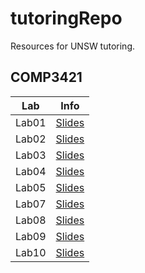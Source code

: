 # tutoringRepo
Resources for UNSW tutoring.

## COMP3421

Lab | Info 
--- | ---
Lab01 | [Slides](https://docs.google.com/presentation/d/1hm4dOsHSU91pdpePLxGxk69MUB0hIo2cInM2VrgnG0k/edit?usp=sharing) 
Lab02 | [Slides](https://docs.google.com/presentation/d/1DNr_UYu_iLnMk0qEK_UUNulnFO29o_2oEq4CThPobc0/edit?usp=sharing)
Lab03 | [Slides](https://docs.google.com/presentation/d/1AvpiXz3wveH6lKYnq8xOIrg-4SZPAQ7perCfSQVB8jY/edit?usp=sharing)
Lab04 | [Slides](https://docs.google.com/presentation/d/1bIeMxajN5iK-1GdkiWj4Njp-w75KmxXjSCQ9dZ-ChM8/edit?usp=sharing)
Lab05 | [Slides](https://docs.google.com/presentation/d/1wl-L7itGaGUDGrZWJVypdMG3MbgtXu6_lanBj0R43Nk/edit?usp=sharing)
Lab07 | [Slides](https://docs.google.com/presentation/d/1Se9_bqMjQM9gHb7upthCx_q6rOueyNk-EHrWnqeaViM/edit?usp=sharing)
Lab08 | [Slides](https://docs.google.com/presentation/d/1rdairrAuZ228EnAWthzKqndEQMWRSokuqgs98PzCoCQ/edit?usp=sharing)
Lab09 | [Slides](https://docs.google.com/presentation/d/1jkwxhGBYF7ftByNOc2uuZ28asQHtGQXFnU9As0IGn6M/edit?usp=sharing)
Lab10 | [Slides](https://docs.google.com/presentation/d/1vXClLxVyTlG1grd-rPc7ahKgpudABvKSjeXRVwe0Bmo/edit?usp=sharing)

